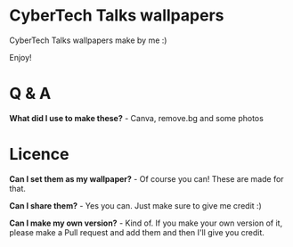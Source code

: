 # CyberTech Talks wallpapers
CyberTech Talks wallpapers make by me :)

Enjoy!
#
# Q & A
**What did I use to make these?** - Canva, remove.bg and some photos
#
# Licence
**Can I set them as my wallpaper?** - Of course you can! These are made for that.

**Can I share them?** - Yes you can. Just make sure to give me credit :)

**Can I make my own version?** - Kind of. If you make your own version of it, please make a Pull request and add them and then I'll give you credit.
